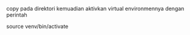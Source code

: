  copy pada direktori kemuadian aktivkan virtual environmennya dengan perintah

source venv/bin/activate
